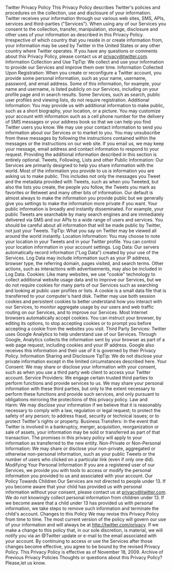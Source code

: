 Twitter Privacy Policy
This Privacy Policy describes Twitter's policies and procedures on the collection, use and disclosure of
your information. Twitter receives your information through our various web sites, SMS, APIs, services
and third-parties ("Services"). When using any of our Services you consent to the collection, transfer,
manipulation, storage, disclosure and other uses of your information as described in this Privacy Policy.
Irrespective of which country that you reside in or create information from, your information may be
used by Twitter in the United States or any other country where Twitter operates.
If you have any questions or comments about this Privacy Policy, please contact us
at privacy@twitter.com.
Information Collection and Use
TipTip: We collect and use your information to provide our Services and improve them over time.
Information Collected Upon Registration: When you create or reconfigure a Twitter account, you
provide some personal information, such as your name, username, password, and email address. Some
of this information, for example, your name and username, is listed publicly on our Services, including
on your profile page and in search results. Some Services, such as search, public user profiles and
viewing lists, do not require registration.
Additional Information: You may provide us with additional information to make public, such as a
short biography, your location, or a picture. You may customize your account with information such as
a cell phone number for the delivery of SMS messages or your address book so that we can help you
find Twitter users you know. We may use your contact information to send you information about our
Services or to market to you. You may unsubscribe from these messages by following the instructions
contained within the messages or the instructions on our web site. If you email us, we may keep your
message, email address and contact information to respond to your request. Providing the additional
information described in this section is entirely optional.
Tweets, Following, Lists and other Public Information: Our Services are primarily designed to help
you share information with the world. Most of the information you provide to us is information you are
asking us to make public. This includes not only the messages you Tweet and the metadata provided
with Tweets, such as when you Tweeted, but also the lists you create, the people you follow, the Tweets
you mark as favorites or Retweet and many other bits of information. Our default is almost always to
make the information you provide public but we generally give you settings to make the information
more private if you want. Your public information is broadly and instantly disseminated. For example,
your public Tweets are searchable by many search engines and are immediately delivered via SMS and
our APIs to a wide range of users and services. You should be careful about all information that will be
made public by Twitter, not just your Tweets.
TipTip: What you say on Twitter may be viewed all around the world instantly.
Location Information: You may choose to note your location in your Tweets and in your Twitter
profile. You can control your location information in your account settings.
Log Data: Our servers automatically record information ("Log Data") created by your use of the
Services. Log Data may include information such as your IP address, browser type, the referring
domain, pages visited, and search terms. Other actions, such as interactions with advertisements, may
also be included in Log Data.
Cookies: Like many websites, we use "cookie" technology to collect additional website usage data and
to improve our Services, but we do not require cookies for many parts of our Services such as
searching and looking at public user profiles or lists. A cookie is a small data file that is transferred to
your computer's hard disk. Twitter may use both session cookies and persistent cookies to better
understand how you interact with our Services, to monitor aggregate usage by our users and web traffic
routing on our Services, and to improve our Services. Most Internet browsers automatically accept
cookies. You can instruct your browser, by editing its options, to stop accepting cookies or to prompt
you before accepting a cookie from the websites you visit.
Third Party Services: Twitter uses Google Analytics to help understand use of our Services. Through
Google, Analytics collects the information sent by your browser as part of a web page request,
including cookies and your IP address. Google also receives this information and their use of it is
governed by their Privacy Policy.
Information Sharing and Disclosure
TipTip: We do not disclose your private information except in the limited circumstances described here.
Your Consent: We may share or disclose your information with your consent, such as when you use a
third party web client to access your Twitter account.
Service Providers: We engage certain trusted third parties to perform functions and provide services to
us. We may share your personal information with these third parties, but only to the extent necessary to
perform these functions and provide such services, and only pursuant to obligations mirroring the
protections of this privacy policy.
Law and Harm: We may disclose your information if we believe that it is reasonably necessary to
comply with a law, regulation or legal request; to protect the safety of any person; to address fraud,
security or technical issues; or to protect Twitter's rights or property.
Business Transfers: In the event that Twitter is involved in a bankruptcy, merger, acquisition,
reorganization or sale of assets, your information may be sold or transferred as part of that transaction.
The promises in this privacy policy will apply to your information as transferred to the new entity.
Non-Private or Non-Personal Information: We may share or disclose your non-private, aggregated
or otherwise non-personal information, such as your public Tweets or the number of users who clicked
on a particular link (even if only one did).
Modifying Your Personal Information
If you are a registered user of our Services, we provide you with tools to access or modify the personal
information you provided to us and associated with your account.
Our Policy Towards Children
Our Services are not directed to people under 13. If you become aware that your child has provided us
with personal information without your consent, please contact us at privacy@twitter.com. We do not
knowingly collect personal information from children under 13. If we become aware that a child under
13 has provided us with personal information, we take steps to remove such information and terminate
the child's account.
Changes to this Policy
We may revise this Privacy Policy from time to time. The most current version of the policy will
govern our use of your information and will always be at http://twitter.com/privacy. If we make a
change to this policy that, in our sole discretion, is material, we will notify you via an @Twitter update
or e-mail to the email associated with your account. By continuing to access or use the Services after
those changes become effective, you agree to be bound by the revised Privacy Policy.
This Privacy Policy is effective as of November 18, 2009.
Archive of Previous Privacy Policies
Thoughts or questions about this Privacy Policy? Please,let us know.